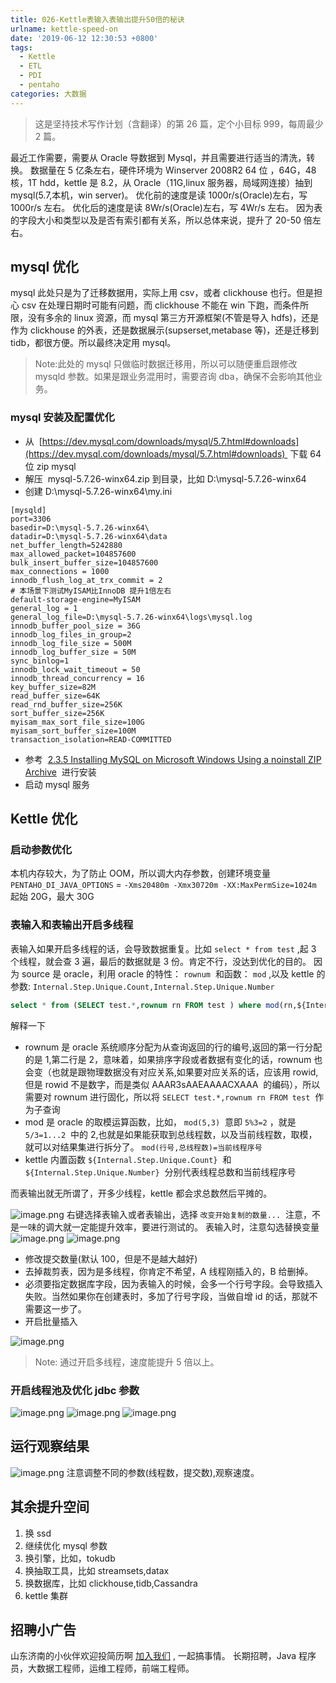 ```yaml
---
title: 026-Kettle表输入表输出提升50倍的秘诀
urlname: kettle-speed-on
date: '2019-06-12 12:30:53 +0800'
tags:
  - Kettle
  - ETL
  - PDI
  - pentaho
categories: 大数据
---
```


> 这是坚持技术写作计划（含翻译）的第 26 篇，定个小目标 999，每周最少 2 篇。

最近工作需要，需要从 Oracle 导数据到 Mysql，并且需要进行适当的清洗，转换。
数据量在 5 亿条左右，硬件环境为 Winserver 2008R2 64 位 ，64G，48 核，1T hdd，kettle 是 8.2，从 Oracle（11G,linux 服务器，局域网连接）抽到 mysql(5.7,本机，win server)。
优化前的速度是读 1000r/s(Oracle)左右，写 1000r/s 左右。
优化后的速度是读 8Wr/s(Oracle)左右，写 4Wr/s 左右。
因为表的字段大小和类型以及是否有索引都有关系，所以总体来说，提升了 20-50 倍左右。

<!-- more -->

## mysql 优化

mysql 此处只是为了迁移数据用，实际上用 csv，或者 clickhouse 也行。但是担心 csv 在处理日期时可能有问题，而 clickhouse 不能在 win 下跑，而条件所限，没有多余的 linux 资源，而 mysql 第三方开源框架(不管是导入 hdfs)，还是作为 clickhouse 的外表，还是数据展示(supserset,metabase 等)，还是迁移到 tidb，都很方便。所以最终决定用 mysql。

> Note:此处的 mysql 只做临时数据迁移用，所以可以随便重启跟修改 mysqld 参数。如果是跟业务混用时，需要咨询 dba，确保不会影响其他业务。

### mysql 安装及配置优化

- 从  [https://dev.mysql.com/downloads/mysql/5.7.html#downloads](https://dev.mysql.com/downloads/mysql/5.7.html#downloads)  下载 64 位 zip mysql
- 解压  mysql-5.7.26-winx64.zip 到目录，比如 D:\mysql-5.7.26-winx64
- 创建 D:\mysql-5.7.26-winx64\my.ini

```
[mysqld]
port=3306
basedir=D:\mysql-5.7.26-winx64\
datadir=D:\mysql-5.7.26-winx64\data
net_buffer_length=5242880
max_allowed_packet=104857600
bulk_insert_buffer_size=104857600
max_connections = 1000
innodb_flush_log_at_trx_commit = 2
# 本场景下测试MyISAM比InnoDB 提升1倍左右
default-storage-engine=MyISAM
general_log = 1
general_log_file=D:\mysql-5.7.26-winx64\logs\mysql.log
innodb_buffer_pool_size = 36G
innodb_log_files_in_group=2
innodb_log_file_size = 500M
innodb_log_buffer_size = 50M
sync_binlog=1
innodb_lock_wait_timeout = 50
innodb_thread_concurrency = 16
key_buffer_size=82M
read_buffer_size=64K
read_rnd_buffer_size=256K
sort_buffer_size=256K
myisam_max_sort_file_size=100G
myisam_sort_buffer_size=100M
transaction_isolation=READ-COMMITTED
```

- 参考  [2.3.5 Installing MySQL on Microsoft Windows Using a noinstall ZIP Archive](https://dev.mysql.com/doc/refman/5.7/en/windows-install-archive.html)  进行安装
- 启动 mysql 服务

## Kettle 优化

### 启动参数优化

本机内存较大，为了防止 OOM，所以调大内存参数，创建环境变量 `PENTAHO_DI_JAVA_OPTIONS` = `-Xms20480m -Xmx30720m -XX:MaxPermSize=1024m`  起始 20G，最大 30G

### 表输入和表输出开启多线程

表输入如果开启多线程的话，会导致数据重复。比如 `select * from test` ,起 3 个线程，就会查 3 遍，最后的数据就是 3 份。肯定不行，没达到优化的目的。
因为 source 是 oracle，利用 oracle 的特性： `rownum`  和函数： `mod` ,以及 kettle 的参数: `Internal.Step.Unique.Count,Internal.Step.Unique.Number`

```sql
select * from (SELECT test.*,rownum rn FROM test ) where mod(rn,${Internal.Step.Unique.Count}) = ${Internal.Step.Unique.Number}
```

解释一下

- rownum 是 oracle 系统顺序分配为从查询返回的行的编号,返回的第一行分配的是 1,第二行是 2，意味着，如果排序字段或者数据有变化的话，rownum 也会变（也就是跟物理数据没有对应关系,如果要对应关系的话，应该用 rowid,但是 rowid 不是数字，而是类似 AAAR3sAAEAAAACXAAA  的编码），所以需要对 rownum 进行固化，所以将 `SELECT test.*,rownum rn FROM test`  作为子查询
- mod 是 oracle 的取模运算函数，比如， `mod(5,3)`  意即 `5%3=2` ，就是 `5/3=1...2`  中的 2,也就是如果能获取到总线程数，以及当前线程数，取模，就可以对结果集进行拆分了。 `mod(行号,总线程数)=当前线程序号`
- kettle 内置函数 `${Internal.Step.Unique.Count}`  和 `${Internal.Step.Unique.Number}`  分别代表线程总数和当前线程序号

而表输出就无所谓了，开多少线程，kettle 都会求总数然后平摊的。

![image.png](https://cdn.nlark.com/yuque/0/2019/png/226273/1560314746879-dda9ca2b-4796-4a40-bef3-445afc7bfa39.png#align=left&display=inline&height=200&originHeight=200&originWidth=383&size=15147&status=done&width=383)
右键选择表输入或者表输出，选择 `改变开始复制的数量...`  注意，不是一味的调大就一定能提升效率，要进行测试的。
表输入时，注意勾选替换变量
![image.png](https://cdn.nlark.com/yuque/0/2019/png/226273/1560314826857-199c854f-e240-4094-b112-c0b0c9a8bc8a.png#align=left&display=inline&height=261&originHeight=261&originWidth=744&size=12391&status=done&width=744)
![image.png](https://cdn.nlark.com/yuque/0/2019/png/226273/1560314887846-35838541-cab9-484c-859a-968d3566241c.png#align=left&display=inline&height=732&originHeight=732&originWidth=505&size=28983&status=done&width=505)

- 修改提交数量(默认 100，但是不是越大越好)
- 去掉裁剪表，因为是多线程，你肯定不希望，A 线程刚插入的，B 给删掉。
- 必须要指定数据库字段，因为表输入的时候，会多一个行号字段。会导致插入失败。当然如果你在创建表时，多加了行号字段，当做自增 id 的话，那就不需要这一步了。
- 开启批量插入

![image.png](https://cdn.nlark.com/yuque/0/2019/png/226273/1560315449676-93873a23-b85d-4446-98be-589792105ec1.png#align=left&display=inline&height=538&originHeight=538&originWidth=529&size=33262&status=done&width=529)

> Note: 通过开启多线程，速度能提升 5 倍以上。

### 开启线程池及优化 jdbc 参数

![image.png](https://cdn.nlark.com/yuque/0/2019/png/226273/1560315569302-4a129a71-4921-4c32-96c8-80a423811f46.png#align=left&display=inline&height=338&originHeight=338&originWidth=440&size=17388&status=done&width=440)
![image.png](https://cdn.nlark.com/yuque/0/2019/png/226273/1560315593202-4f39a1a4-6340-4dc1-8915-70428c1c1a34.png#align=left&display=inline&height=408&originHeight=408&originWidth=1005&size=19781&status=done&width=1005)
![image.png](https://cdn.nlark.com/yuque/0/2019/png/226273/1560315610579-7ce37a68-6bc9-4041-b67d-a3d5c6162291.png#align=left&display=inline&height=253&originHeight=253&originWidth=1015&size=14437&status=done&width=1015)

## 运行观察结果

![image.png](https://cdn.nlark.com/yuque/0/2019/png/226273/1560315664223-5d94f858-ef86-42a3-ae31-86b83d189490.png#align=left&display=inline&height=399&originHeight=399&originWidth=708&size=34982&status=done&width=708)
注意调整不同的参数(线程数，提交数),观察速度。

## 其余提升空间

1. 换 ssd
2. 继续优化 mysql 参数
3. 换引擎，比如，tokudb
4. 换抽取工具，比如 streamsets,datax
5. 换数据库，比如 clickhouse,tidb,Cassandra
6. kettle 集群

## 招聘小广告

山东济南的小伙伴欢迎投简历啊 [加入我们](https://www.shunnengnet.com/index.php/Home/Contact/join.html) , 一起搞事情。
长期招聘，Java 程序员，大数据工程师，运维工程师，前端工程师。
